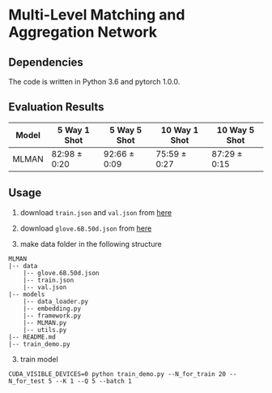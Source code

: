 # Multi-Level Matching and Aggregation Network


## Dependencies

The code is written in Python 3.6 and pytorch 1.0.0.


## Evaluation Results

Model | 5 Way 1 Shot | 5 Way 5 Shot | 10 Way 1 Shot | 10 Way 5 Shot
----- | ------------ | ------------ | ------------- | -------------
MLMAN | 82:98 ± 0:20 | 92:66 ± 0:09 | 75:59 ± 0:27  | 87:29 ± 0:15

## Usage

1. download `train.json` and `val.json` from [here](https://thunlp.github.io/fewrel.html)

2. download `glove.6B.50d.json` from [here](https://cloud.tsinghua.edu.cn/f/b14bf0d3c9e04ead9c0a/?dl=1)

3. make data folder in the following structure

```
MLMAN
|-- data
    |-- glove.6B.50d.json
    |-- train.json
    |-- val.json
|-- models
    |-- data_loader.py
    |-- embedding.py
    |-- framework.py
    |-- MLMAN.py
    |-- utils.py
|-- README.md
|-- train_demo.py
```

3. train model

```
CUDA_VISIBLE_DEVICES=0 python train_demo.py --N_for_train 20 --N_for_test 5 --K 1 --Q 5 --batch 1
```

